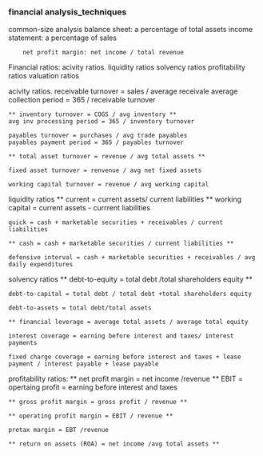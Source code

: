 ### financial analysis_techniques

common-size analysis
	balance sheet: a percentage of total assets
	income statement: a percentage of sales

		net profit margin: net income / total revenue

Financial ratios:
	acivity ratios.
	liquidity ratios
	solvency ratios
	profitability ratios
	valuation ratios

acivity ratios.
	receivable turnover = sales / average receivale
	average collection period = 365 / receivable turnover

	** inventory turnover = COGS / avg inventory **
	avg inv processing period = 365 / inventory turnover

	payables turnover = purchases / avg trade payables
	payables payment period = 365 / payables turnover

	** total asset turnover = revenue / avg total assets **

	fixed asset turnover = renvenue / avg net fixed assets

	working capital turnover = revenue / avg working capital

liquidity ratios
	** current = current assets/ current liabilities  **
	working capital = current assets - currrent liabilities

	quick = cash + marketable securities + receivables / current liabilities

	** cash = cash + marketable securities / current liabilities **

	defensive interval = cash + marketable securities + receivables / avg daily expenditures

solvency ratios
	** debt-to-equity = total debt /total shareholders equity **

	debt-to-capital = total debt / total debt +total shareholders equity

	debt-to-assets = total debt/total assets

	** financial leverage = average total assets / average total equity

	interest coverage = earning before interest and taxes/ interest payments

	fixed charge coverage = earning before interest and taxes + lease payment / interest payable + lease payable

profitability ratios:
	** net profit margin = net income /revenue **
		EBIT = opertaing profit = earning before interest and taxes

	** gross profit margin = gross profit / revenue **

	** operating profit margin = EBIT / revenue **

	pretax margin = EBT /revenue

	** return on assets (ROA) = net income /avg total assets **












